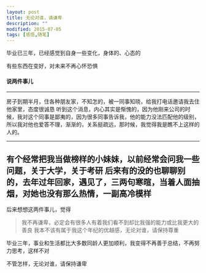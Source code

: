 ```yaml
---
layout: post
title: 无论对谁，请谦卑
description: ""
modified: 2015-07-05
tags: [感悟,随笔]
---
```


毕业已三年，已经感觉到自身一些变化，身体的、心态的

有些东西在变好，对未来不再心怀恐惧

#### 说两件事儿

---
房子到期半月，住各种朋友家，不知怎的，被一同事知晓，给我打电话邀请我去住他家里，态度很诚恳
听到这个消息，内心其实是惭愧的，因为他刚来公司的时候，我对这个同事是鄙夷的，因为很多同事告诉我，他的能力没法匹配他的级别，所以我对他也爱答不理，渐渐的，关系挺疏远，那时候，我觉得我是瞧不上这样的人的。

---
有个经常把我当做榜样的小妹妹，以前经常会问我一些问题，关于大学，关于考研
后来有的没的也聊聊别的，去年过年回家，遇见了，三两句寒暄，当着人面抽烟，对她也没有那么热情，一副高冷模样
---

后来想想这两件事儿，觉得

> 我不再谦卑，必定会有很多人有着我们看不到却比我强的能力或比我更大的善良
> 我本不该有属于我这个年纪的优越感，无论对谁，请保持尊重

毕业三年，事业和生活都比大多数同龄人更加顺利，我变得不再善于总结，不再努力思考，这样不对

不管怎样，无论对谁，请保持谦卑







